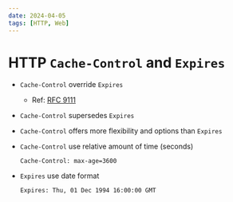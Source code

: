 ```yaml
---
date: 2024-04-05
tags: [HTTP, Web]
---
```


# HTTP `Cache-Control` and `Expires`

<!--truncate-->

- `Cache-Control` override `Expires`
  - Ref: [RFC 9111](https://datatracker.ietf.org/doc/html/rfc9111#section-5.3-8)
- `Cache-Control` supersedes `Expires`
- `Cache-Control` offers more flexibility and options than `Expires`
- `Cache-Control` use relative amount of time (seconds)
  
  ```http
  Cache-Control: max-age=3600
  ```

- `Expires` use date format
  
  ```http
  Expires: Thu, 01 Dec 1994 16:00:00 GMT
  ```

